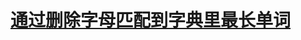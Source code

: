# [通过删除字母匹配到字典里最长单词](https://leetcode-cn.com/problems/longest-word-in-dictionary-through-deleting)

